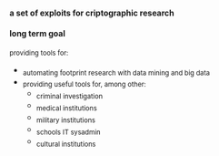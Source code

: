 #### a set of exploits for criptographic research

#### long term goal

<sub>providing tools for:</sub>

- <sub>automating footprint research with data mining and big data</sub>
- <sub>providing useful tools for, among other:</sub>
	-	<sub>criminal investigation</sub>
	-	<sub>medical institutions</sub>
	-	<sub>military institutions</sub>
	-	<sub>schools IT sysadmin</sub>
	-	<sub>cultural institutions</sub>

